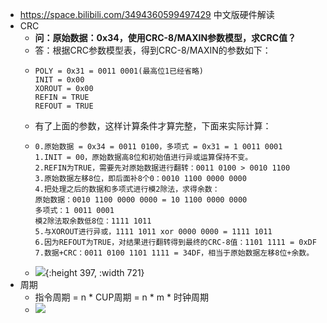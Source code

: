 - https://space.bilibili.com/3494360599497429 中文版硬件解读
- CRC
	- **问：原始数据：0x34，使用CRC-8/MAXIN参数模型，求CRC值？**
	- 答：根据CRC参数模型表，得到CRC-8/MAXIN的参数如下：
	- ```
	  POLY = 0x31 = 0011 0001(最高位1已经省略)
	  INIT = 0x00
	  XOROUT = 0x00
	  REFIN = TRUE
	  REFOUT = TRUE
	  ```
	- 有了上面的参数，这样计算条件才算完整，下面来实际计算：
	- ```
	  0.原始数据 = 0x34 = 0011 0100，多项式 = 0x31 = 1 0011 0001
	  1.INIT = 00，原始数据高8位和初始值进行异或运算保持不变。
	  2.REFIN为TRUE，需要先对原始数据进行翻转：0011 0100 > 0010 1100
	  3.原始数据左移8位，即后面补8个0：0010 1100 0000 0000
	  4.把处理之后的数据和多项式进行模2除法，求得余数：
	  原始数据：0010 1100 0000 0000 = 10 1100 0000 0000
	  多项式：1 0011 0001
	  模2除法取余数低8位：1111 1011
	  5.与XOROUT进行异或，1111 1011 xor 0000 0000 = 1111 1011 
	  6.因为REFOUT为TRUE，对结果进行翻转得到最终的CRC-8值：1101 1111 = 0xDF
	  7.数据+CRC：0011 0100 1101 1111 = 34DF，相当于原始数据左移8位+余数。
	  ```
	- ![](https://pic2.zhimg.com/80/v2-2237c19868f68ce99205668ccd9debb5_1440w.webp){:height 397, :width 721}
- 周期
	- 指令周期 = n * CUP周期 = n * m * 时钟周期
	- ![](https://pic4.zhimg.com/80/v2-c226a9f7f62a18296834d45cb8d89043_1440w.webp)